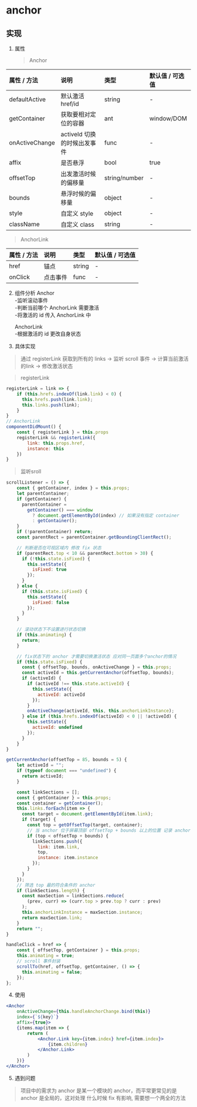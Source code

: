 # anchor

## 实现

1.  属性
    > Anchor

| 属性 / 方法    | 说明                        | 类型          | 默认值 / 可选值 |
| :------------- | :-------------------------- | :------------ | :-------------- |
| defaultActive  | 默认激活 href/id            | string        | -               |
| getContainer   | 获取要相对定位的容器        | ant           | window/DOM      |
| onActiveChange | activeId 切换的时候出发事件 | func          | -               |
| affix          | 是否悬浮                    | bool          | true            |
| offsetTop      | 出发激活时候的偏移量        | string/number | -               |
| bounds         | 悬浮时候的偏移量            | object        | -               |
| style          | 自定义 style                | object        | -               |
| className      | 自定义 class                | string        | -               |

> AnchorLink

| 属性 / 方法 | 说明     | 类型   | 默认值 / 可选值 |
| :---------- | :------- | :----- | :-------------- |
| href        | 锚点     | string | -               |
| onClick     | 点击事件 | func   | -               |

2.  组件分析
    Anchor  
    -监听滚动事件  
    -判断当前哪个 AnchorLink 需要激活  
    -将激活的 id 传入 AnchorLink 中

    AnchorLink  
    -根据激活的 id 更改自身状态

3. 具体实现

> 通过 registerLink 获取到所有的 links -> 监听 scroll 事件 -> 计算当前激活的link -> 修改激活状态

> registerLink

```jsx
registerLink = link => {
    if (this.hrefs.indexOf(link.link) < 0) {
      this.hrefs.push(link.link);
      this.links.push(link);
    }
}
// AnchorLink
componentDidMount() {
    const { registerLink } = this.props
    registerLink && registerLink({
        link: this.props.href,
        instance: this
    })
}
```

> 监听sroll
```jsx
scrollListener = () => {
    const { getContainer, index } = this.props;
    let parentContainer;
    if (getContainer) {
      parentContainer =
        getContainer() === window
          ? document.getElementById(index) // 如果没有指定 container
          : getContainer();
    }
    if (!parentContainer) return;
    const parentRect = parentContainer.getBoundingClientRect();

    // 判断是否在可视区域内 修改 fix 状态
    if (parentRect.top < 10 && parentRect.bottom > 30) {
      if (!this.state.isFixed) {
        this.setState({
          isFixed: true
        });
      }
    } else {
      if (this.state.isFixed) {
        this.setState({
          isFixed: false
        });
      }
    }

    // 滚动状态下不设置进行状态切换
    if (this.animating) {
      return;
    }

    // fix状态下的 anchor 才需要切换激活状态 应对同一页面多个anchor的情况
    if (this.state.isFixed) {
      const { offsetTop, bounds, onActiveChange } = this.props;
      const activeId = this.getCurrentAnchor(offsetTop, bounds);
      if (activeId) {
        if (activeId !== this.state.activeId) {
          this.setState({
            activeId: activeId
          });
        }
        onActiveChange(activeId, this, this.anchorLinkInstance);
      } else if (this.hrefs.indexOf(activeId) < 0 || !activeId) {
        this.setState({
          activeId: undefined
        });
      }
    }
}

getCurrentAnchor(offsetTop = 85, bounds = 5) {
    let activeId = "";
    if (typeof document === "undefined") {
      return activeId;
    }

    const linkSections = [];
    const { getContainer } = this.props;
    const container = getContainer();
    this.links.forEach(item => {
      const target = document.getElementById(item.link);
      if (target) {
        const top = getOffsetTop(target, container);
        // 当 anchor 位于屏幕顶部 offsetTop + bounds 以上的位置 记录 anchor
        if (top < offsetTop + bounds) {
          linkSections.push({
            link: item.link,
            top,
            instance: item.instance
          });
        }
      }
    });
    // 筛选 top 最的符合条件的 anchor
    if (linkSections.length) {
      const maxSection = linkSections.reduce(
        (prev, curr) => (curr.top > prev.top ? curr : prev)
      );
      this.anchorLinkInstance = maxSection.instance;
      return maxSection.link;
    }
    return "";
}

handleClick = href => {
    const { offsetTop, getContainer } = this.props;
    this.animating = true;
    // scroll 事件封装
    scrollTo(href, offsetTop, getContainer, () => {
      this.animating = false;
    });
};
```

4. 使用

```jsx
<Anchor
    onActiveChange={this.handleAnchorChange.bind(this)}
    index={`${key}`}
    affix={true}>
    {items.map(item => {
        return (
            <Anchor.Link key={item.index} href={item.index}>
                {item.children}
            </Anchor.Link>
        )
    })}
</Anchor>
```

5. 遇到问题

> 项目中的需求为 anchor 是某一个模块的 anchor，而平常更常见的是 anchor 是全局的，这对处理 什么时候 fix 有影响,
需要想一个两全的方法
